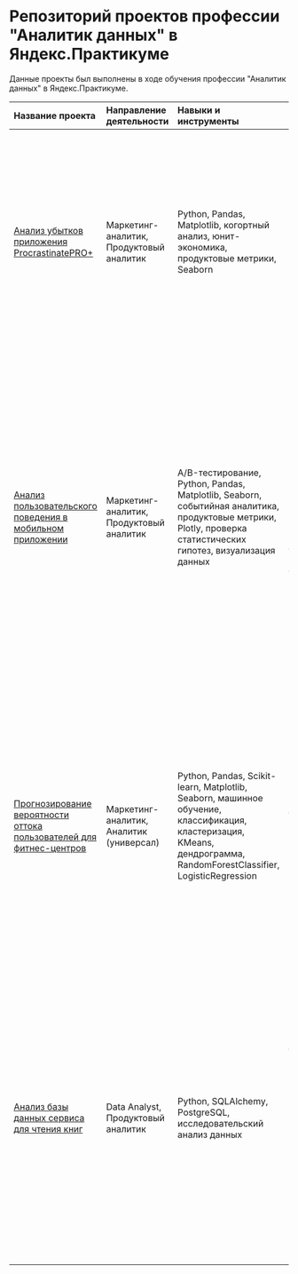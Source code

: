 # Репозиторий проектов профессии "Аналитик данных" в Яндекс.Практикуме

Данные проекты был выполнены в ходе обучения профессии "Аналитик данных" в Яндекс.Практикуме.  


| Название проекта | Направление деятельности | Навыки и инструменты | Задачи проекта | Описание проекта |
| :--------------- | :----------------- | :----------------- |  :------------------------ | :------------------------- |
| [Анализ убытков приложения ProcrastinatePRO+](app_unit_economics/README.md) |  Маркетинг-аналитик, Продуктовый аналитик | Python, Pandas, Matplotlib, когортный анализ, юнит-экономика, продуктовые метрики, Seaborn | Задача для маркетингового аналитика развлекательного приложения Procrastinate Pro+. Несмотря на огромные вложения в рекламу, последние несколько месяцев компания терпит убытки. Ваша задача — разобраться в причинах и помочь компании выйти в плюс. | Проведен анализ данных от ProcrastinatePRO+. Рассчитаны различные метрики, использован когортный анализ: LTV, CAC, Retention rate, DAU, WAU, MAU и т.д. Использованы уже написанные ранее функции расчёта метрик. Сделаны правильные выводы по полученным данным. | 
| [Анализ пользовательского поведения в мобильном приложении](ab_test/README.md) | Маркетинг-аналитик, Продуктовый аналитик | A/B-тестирование, Python, Pandas, Matplotlib, Seaborn, событийная аналитика, продуктовые метрики, Plotly, проверка статистических гипотез, визуализация данных | На основе данных использования мобильного приложения для продажи продуктов питания проанализировать воронку продаж, а также оценить результаты A/A/B-тестирования  | В данном проекте мной были изучены принципы событийной аналитики. Я построил воронку продаж, исследовал путь пользователей до покупки. Проанализировал результаты A/B-теста введения новых шрифтов. Сравнил 2 контрольных группы между собой, убедился в правильном разделении трафика, а затем сравнил с тестовой группой. Выявлено, что новый шрифт значительно не повлияет на поведение пользователей. | 
| [Прогнозирование вероятности оттока пользователей для фитнес-центров](ml_fitness/README.md) | Маркетинг-аналитик, Аналитик (универсал) | Python, Pandas, Scikit-learn, Matplotlib, Seaborn, машинное обучение, классификация, кластеризация, KMeans, дендрограмма, RandomForestClassifier, LogisticRegression | На основе данных о посетителях сети фитнес-центров спрогнозировать вероятность оттока для каждого клиента в следующем месяце, сформировать с помощью кластеризации портреты пользователей | В данном проекте использовано машинное обучение. Спрогнозирована вероятность оттока (на уровне следующего месяца) для каждого клиента; сформированы типичные портреты пользователей: выделены наиболее яркие группы, охарактеризованы их основные свойства; проанализированы основные признаки, наиболее сильно влияющие на отток. |
| [Анализ базы данных сервиса для чтения книг](books_sql/README.md) | Data Analyst, Продуктовый аналитик | Python, SQLAlchemy, PostgreSQL, исследовательский анализ данных | В крупном сервисе для чтения книг по подписке необходимо провести анализ базы данных с книгами, издательствами, авторами, а также пользовательскими обзорами книг. Это необходимо для формирования ценностного предложения для нового продукта. | Был установлен самый перспектиный партнёр - самое активное издательство. Определили самые популярные книги самых популярных авторов, которые составят костяк подписок. Вместе с тем я установил наиболее высоко оцениваемый жанр. Провёл оценку оценок пользователей и определил, каких из них можно считать активными и предложил варианты их поощрения. |
